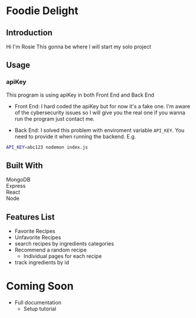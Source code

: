 # Foodie Delight 

## Introduction

Hi I'm Rosie
This gonna be where I will start my solo project

## Usage

### apiKey

This program is using apiKey in both Front End and Back End

- Front End: I hard coded the apiKey but for now it's a fake one. I'm aware of the cybersecurity issues so I will give you the real one if you wanna run the program just contact me.

- Back End: I solved this problem with enviroment variable `API_KEY`. You need to provide it when running the backend. E.g.

```bash
API_KEY=abc123 nodemon index.js
```
## Built With

MongoDB<br>
Express<br>
React<br>
Node<br>

## Features List
  - Favorite Recipes
  - Unfavorite Recipes
  - search recipes by ingredients categories
  - Recommend a random recipe
	- Individual pages for each recipe
  - track ingredients by id

# Coming Soon
- Full documentation
	- Setup tutorial



